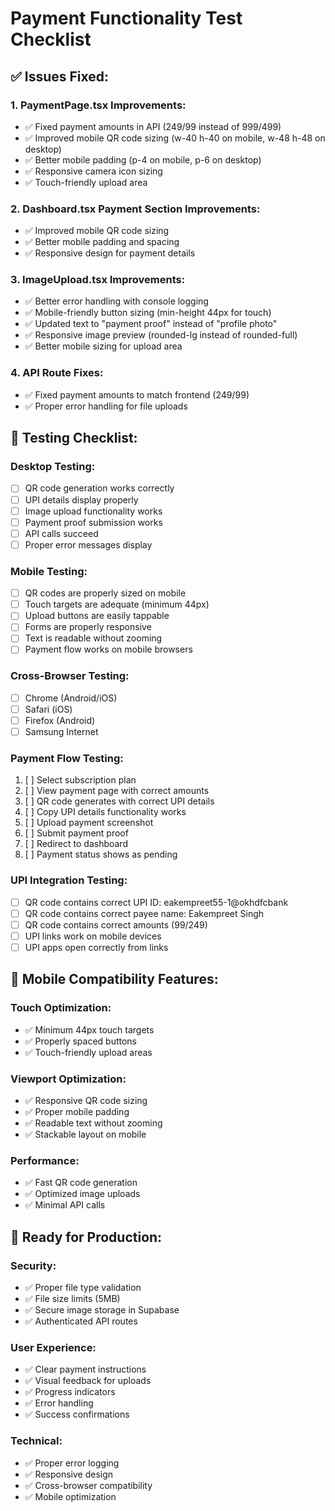# Payment Functionality Test Checklist

## ✅ Issues Fixed:

### 1. **PaymentPage.tsx Improvements:**
- ✅ Fixed payment amounts in API (249/99 instead of 999/499)
- ✅ Improved mobile QR code sizing (w-40 h-40 on mobile, w-48 h-48 on desktop)
- ✅ Better mobile padding (p-4 on mobile, p-6 on desktop)
- ✅ Responsive camera icon sizing
- ✅ Touch-friendly upload area

### 2. **Dashboard.tsx Payment Section Improvements:**
- ✅ Improved mobile QR code sizing
- ✅ Better mobile padding and spacing
- ✅ Responsive design for payment details

### 3. **ImageUpload.tsx Improvements:**
- ✅ Better error handling with console logging
- ✅ Mobile-friendly button sizing (min-height 44px for touch)
- ✅ Updated text to "payment proof" instead of "profile photo"
- ✅ Responsive image preview (rounded-lg instead of rounded-full)
- ✅ Better mobile sizing for upload area

### 4. **API Route Fixes:**
- ✅ Fixed payment amounts to match frontend (249/99)
- ✅ Proper error handling for file uploads

## 🧪 Testing Checklist:

### Desktop Testing:
- [ ] QR code generation works correctly
- [ ] UPI details display properly
- [ ] Image upload functionality works
- [ ] Payment proof submission works
- [ ] API calls succeed
- [ ] Proper error messages display

### Mobile Testing:
- [ ] QR codes are properly sized on mobile
- [ ] Touch targets are adequate (minimum 44px)
- [ ] Upload buttons are easily tappable
- [ ] Forms are properly responsive
- [ ] Text is readable without zooming
- [ ] Payment flow works on mobile browsers

### Cross-Browser Testing:
- [ ] Chrome (Android/iOS)
- [ ] Safari (iOS)
- [ ] Firefox (Android)
- [ ] Samsung Internet

### Payment Flow Testing:
1. [ ] Select subscription plan
2. [ ] View payment page with correct amounts
3. [ ] QR code generates with correct UPI details
4. [ ] Copy UPI details functionality works
5. [ ] Upload payment screenshot
6. [ ] Submit payment proof
7. [ ] Redirect to dashboard
8. [ ] Payment status shows as pending

### UPI Integration Testing:
- [ ] QR code contains correct UPI ID: eakempreet55-1@okhdfcbank
- [ ] QR code contains correct payee name: Eakempreet Singh
- [ ] QR code contains correct amounts (99/249)
- [ ] UPI links work on mobile devices
- [ ] UPI apps open correctly from links

## 📱 Mobile Compatibility Features:

### Touch Optimization:
- ✅ Minimum 44px touch targets
- ✅ Properly spaced buttons
- ✅ Touch-friendly upload areas

### Viewport Optimization:
- ✅ Responsive QR code sizing
- ✅ Proper mobile padding
- ✅ Readable text without zooming
- ✅ Stackable layout on mobile

### Performance:
- ✅ Fast QR code generation
- ✅ Optimized image uploads
- ✅ Minimal API calls

## 🚀 Ready for Production:

### Security:
- ✅ Proper file type validation
- ✅ File size limits (5MB)
- ✅ Secure image storage in Supabase
- ✅ Authenticated API routes

### User Experience:
- ✅ Clear payment instructions
- ✅ Visual feedback for uploads
- ✅ Progress indicators
- ✅ Error handling
- ✅ Success confirmations

### Technical:
- ✅ Proper error logging
- ✅ Responsive design
- ✅ Cross-browser compatibility
- ✅ Mobile optimization
